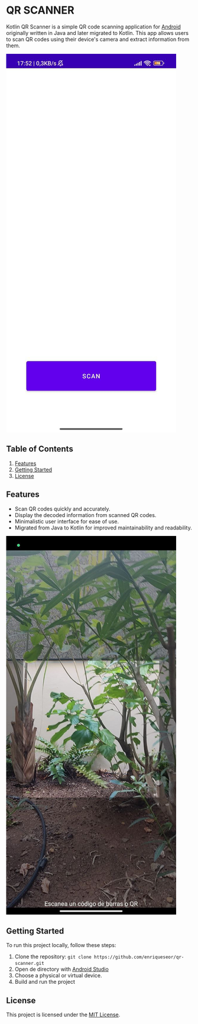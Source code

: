 # QR SCANNER

Kotlin QR Scanner is a simple QR code scanning application for [Android](https://www.android.com/) 
originally written in Java and later migrated to Kotlin. 
This app allows users to scan QR codes using their device's camera and extract information from them.

![MainActivity](images/MainActivity.png)

## Table of Contents

1. [Features](#features)
2. [Getting Started](#getting-started)
3. [License](#license)

## Features

- Scan QR codes quickly and accurately. 
- Display the decoded information from scanned QR codes. 
- Minimalistic user interface for ease of use. 
- Migrated from Java to Kotlin for improved maintainability and readability.

![ScannerActivity](images/ScannerActivity.png)

## Getting Started

To run this project locally, follow these steps:

1. Clone the repository: `git clone https://github.com/enriqueseor/qr-scanner.git`
2. Open de directory with [Android Studio](https://developer.android.com/studio)
3. Choose a physical or virtual device. 
4. Build and run the project

## License

This project is licensed under the [MIT License](LICENSE).
